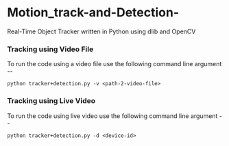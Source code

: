 # Motion_track-and-Detection-
Real-Time Object Tracker written in Python using dlib and OpenCV 
### Tracking using Video File

To run the code using a video file use the following command line argument --

```shell
python tracker+detection.py -v <path-2-video-file>
```
### Tracking using Live Video

To run the code using live video use the following command line argument --

```shell
python tracker+detection.py -d <device-id>
